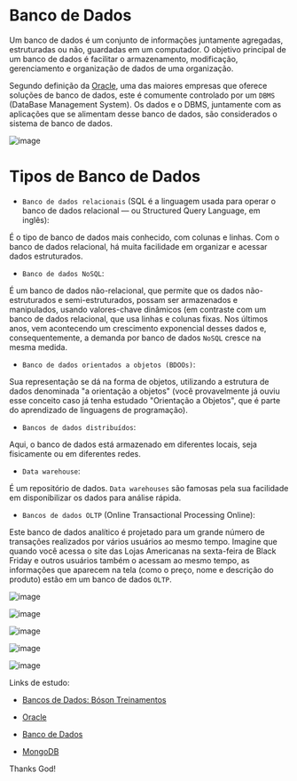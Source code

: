 # Banco de Dados

Um banco de dados é um conjunto de informações juntamente agregadas, estruturadas ou não, guardadas em um computador. O objetivo principal de um banco de dados é facilitar o armazenamento, modificação, gerenciamento e organização de dados de uma organização.

Segundo definição da [Oracle](https://www.oracle.com/database/what-is-database/), uma das maiores empresas que oferece soluções de banco de dados, este é comumente controlado por um `DBMS` (DataBase Management System). Os dados e o DBMS, juntamente com as aplicações que se alimentam desse banco de dados, são considerados o sistema de banco de dados.

![image](https://user-images.githubusercontent.com/69597971/192925632-0477f368-7b35-4d97-b0a0-1d0a375a4976.png)


# Tipos de Banco de Dados

* `Banco de dados relacionais` (SQL é a linguagem usada para operar o banco de dados relacional — ou Structured Query Language, em inglês): 

É o tipo de banco de dados mais conhecido, com colunas e linhas. Com o banco de dados relacional, há muita facilidade em organizar e acessar dados estruturados.


* `Banco de dados NoSQL`: 

É um banco de dados não-relacional, que permite que os dados não-estruturados e semi-estruturados, possam ser armazenados e manipulados, usando valores-chave dinâmicos (em contraste com um banco de dados relacional, que usa linhas e colunas fixas. Nos últimos anos, vem acontecendo um crescimento exponencial desses dados e, consequentemente, a demanda por banco de dados `NoSQL` cresce na mesma medida.


* `Banco de dados orientados a objetos (BDOOs)`: 

Sua representação se dá na forma de objetos, utilizando a estrutura de dados denominada "a orientação a objetos" (você provavelmente já ouviu esse conceito caso já tenha estudado "Orientação a Objetos", que é parte do aprendizado de linguagens de programação).


* `Bancos de dados distribuídos`: 

Aqui, o banco de dados está armazenado em diferentes locais, seja fisicamente ou em diferentes redes.


* `Data warehouse`: 

É um repositório de dados. `Data warehouses` são famosas pela sua facilidade em disponibilizar os dados para análise rápida.

* `Bancos de dados OLTP` (Online Transactional Processing Online): 

Este banco de dados analítico é projetado para um grande número de transações realizados por vários usuários ao mesmo tempo. Imagine que quando você acessa o site das Lojas Americanas na sexta-feira de Black Friday e outros usuários também o acessam ao mesmo tempo, as informações que aparecem na tela (como o preço, nome e descrição do produto) estão em um banco de dados `OLTP`.


![image](https://user-images.githubusercontent.com/69597971/192929199-03ac1f6d-03c3-42c2-8642-2f400b63c5e0.png)



![image](https://user-images.githubusercontent.com/69597971/192928500-c80db86e-b98f-41d5-9284-86f36746573b.png)



![image](https://user-images.githubusercontent.com/69597971/192928805-5a607650-90d0-4920-bd42-ab0b3d6ebd8e.png)



![image](https://user-images.githubusercontent.com/69597971/192928970-37230047-5e31-4dcd-8397-90c46cf1b6c3.png)



![image](https://user-images.githubusercontent.com/69597971/192929129-0a0d7315-c4f5-4cfc-920f-0a4104e59f54.png)



Links de estudo:

* [Bancos de Dados: Bóson Treinamentos](https://www.youtube.com/watch?v=0TVV_jO5OUs)

* [Oracle](https://www.oracle.com/database/what-is-database/)

* [Banco de Dados](https://medium.com/sysadminas/banco-de-dados-af36571670ee#:~:text=Um%20banco%20de%20dados%20%C3%A9%20um%20conjunto%20de%20informa%C3%A7%C3%B5es%20juntamente,de%20dados%20de%20uma%20organiza%C3%A7%C3%A3o.)

* [MongoDB](https://www.mongodb.com/)





Thanks God!

